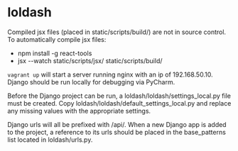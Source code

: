 loldash
=====

Compiled jsx files (placed in static/scripts/build/) are not in source control.
To automatically compile jsx files:
* npm install -g react-tools
* jsx --watch static/scripts/jsx/ static/scripts/build/

`vagrant up` will start a server running nginx with an ip of 192.168.50.10. Django should be run locally for debugging via PyCharm.

Before the Django project can be run, a loldash/loldash/settings_local.py file must be created. Copy loldash/loldash/default_settings_local.py and replace any missing values with the appropriate settings.

Django urls will all be prefixed with /api/. When a new Django app is added to the project, a reference to its urls should be placed in the base_patterns list located in loldash/urls.py.
